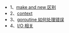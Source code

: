 - 1、[make and new 区别](./new_make/)
- 2、[context](./context/context.md)
- 3、[goroutine 如何处理错误](goroutine/groutine_err.md)
- 4、[I/O 相关](io/io.md)


